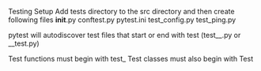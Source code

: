 Testing Setup
Add tests directory to the src directory and then create following files
**init**.py
conftest.py
pytest.ini
test_config.py
test_ping.py

pytest will autodiscover test files that start or end with test (test\__.py or _\_test.py)

Test functions must begin with test\_
Test classes must also begin with Test
